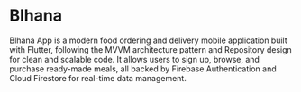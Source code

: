 # Blhana
Blhana App is a modern food ordering and delivery mobile application built with Flutter, following the MVVM architecture pattern and Repository design for clean and scalable code. It allows users to sign up, browse, and purchase ready-made meals, all backed by Firebase Authentication and Cloud Firestore for real-time data management.
